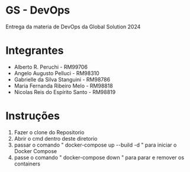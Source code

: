 # GS - DevOps
Entrega da materia de DevOps da Global Solution 2024

# Integrantes
- Alberto R. Peruchi - RM99706 
- Angelo Augusto Pelluci - RM98310 
- Gabrielle da Silva Stanguini - RM98786 
- Maria Fernanda Ribeiro Melo - RM98818 
- Nicolas Reis do Espírito Santo - RM98819 

# Instruções
1. Fazer o clone do Repositorio
2. Abrir o cmd dentro deste diretorio
3. passar o comando " docker-compose up --build -d " para iniciar o Docker Compose
4. passe o comando " docker-compose down " para parar e remover os containers

